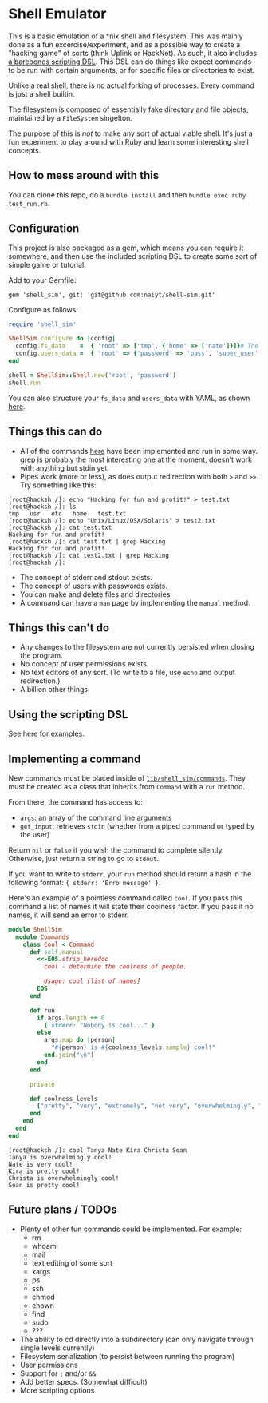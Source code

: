 # Shell Emulator

This is a basic emulation of a *nix shell and filesystem. This was mainly done as a fun excercise/experiment, and as a possible way to create a "hacking game" of sorts (think Uplink or HackNet). As such, it also includes [a barebones scripting DSL](https://github.com/naiyt/shell-sim/blob/master/lib/shell_sim/scripting.rb). This DSL can do things like expect commands to be run with certain arguments, or for specific files or directories to exist.

Unlike a real shell, there is no actual forking of processes. Every command is just a shell builtin.

The filesystem is composed of essentially fake directory and file objects, maintained by a `FileSystem` singelton.

The purpose of this is *not* to make any sort of actual viable shell. It's just a fun experiment to play around with Ruby and learn some interesting shell concepts.

## How to mess around with this

You can clone this repo, do a `bundle install` and then `bundle exec ruby test_run.rb`.

## Configuration

This project is also packaged as a gem, which means you can require it somewhere, and then use the included scripting DSL to create some sort of simple game or tutorial.

Add to your Gemfile:

`gem 'shell_sim', git: 'git@github.com:naiyt/shell-sim.git'`

Configure as follows:

```ruby
require 'shell_sim'

ShellSim.configure do |config|
  config.fs_data    =  { 'root' => ['tmp', {'home' => ['nate']}]}# The structure of your filesystem
  config.users_data =  { 'root' => {'password' => 'pass', 'super_user' => true}, 'nate' => {'password': 'pass', 'super_user' => false}}
end

shell = ShellSim::Shell.new('root', 'password')
shell.run
```

You can also structure your `fs_data` and `users_data` with YAML, as shown [here](https://github.com/naiyt/shell-sim/blob/master/test_run.rb).

## Things this can do

- All of the commands [here](https://github.com/naiyt/shell-sim/tree/master/lib/shell_sim/commands) have been implemented and run in some way. [grep](https://github.com/naiyt/shell-sim/blob/master/lib/shell_sim/commands/grep.rb) is probably the most interesting one at the moment, doesn't work with anything but stdin yet.
- Pipes work (more or less), as does output redirection with both `>` and `>>`. Try something like this:

```shell
[root@hacksh /]: echo "Hacking for fun and profit!" > test.txt
[root@hacksh /]: ls
tmp   usr   etc   home   test.txt
[root@hacksh /]: echo "Unix/Linux/OSX/Solaris" > test2.txt
[root@hacksh /]: cat test.txt
Hacking for fun and profit!
[root@hacksh /]: cat test.txt | grep Hacking
Hacking for fun and profit!
[root@hacksh /]: cat test2.txt | grep Hacking
[root@hacksh /]:
```

- The concept of stderr and stdout exists.
- The concept of users with passwords exists.
- You can make and delete files and directories.
- A command can have a `man` page by implementing the `manual` method.

## Things this can't do

- Any changes to the filesystem are not currently persisted when closing the program.
- No concept of user permissions exists.
- No text editors of any sort. (To write to a file, use `echo` and output redirection.)
- A billion other things.

## Using the scripting DSL

[See here for examples](https://github.com/naiyt/hacking_game/tree/master/levels).

## Implementing a command

New commands must be placed inside of [`lib/shell_sim/commands`](https://github.com/naiyt/shell-sim/tree/master/lib/shell_sim/commands). They must be created as a class that inherits from `Command` with a `run` method.

From there, the command has access to:

- `args`: an array of the command line arguments
- `get_input`: retrieves `stdin` (whether from a piped command or typed by the user)

Return `nil` or `false` if you wish the command to complete silently. Otherwise, just return a string to go to `stdout`.

If you want to write to `stderr`, your `run` method should return a hash in the following format: `{ stderr: 'Erro message' }`.

Here's an example of a pointless command called `cool`. If you pass this command a list of names it will state their coolness factor. If you pass it no names, it will send an error to stderr.

```ruby
module ShellSim
  module Commands
    class Cool < Command
      def self.manual
        <<-EOS.strip_heredoc
          cool - determine the coolness of people.

          Usage: cool [list of names]
        EOS
      end

      def run
        if args.length == 0
          { stderr: "Nobody is cool..." }
        else
          args.map do |person|
            "#{person} is #{coolness_levels.sample} cool!"
          end.join("\n")
        end
      end

      private

      def coolness_levels
        ["pretty", "very", "extremely", "not very", "overwhelmingly", "freezing"]
      end
    end
  end
end
```

```shell
[root@hacksh /]: cool Tanya Nate Kira Christa Sean
Tanya is overwhelmingly cool!
Nate is very cool!
Kira is pretty cool!
Christa is overwhelmingly cool!
Sean is pretty cool!
```

## Future plans / TODOs

- Plenty of other fun commands could be implemented. For example:
  - rm
  - whoami
  - mail
  - text editing of some sort
  - xargs
  - ps
  - ssh
  - chmod
  - chown
  - find
  - sudo
  - ???
- The ability to cd directly into a subdirectory (can only navigate through single levels currently)
- Filesystem serialization (to persist between running the program)
- User permissions
- Support for `;` and/or `&&`
- Add better specs. (Somewhat difficult)
- More scripting options

